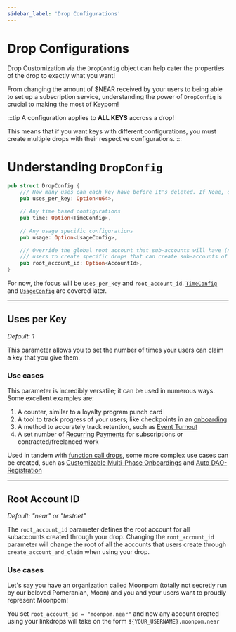 ```yaml
---
sidebar_label: 'Drop Configurations'
---
```

# Drop Configurations

Drop Customization via the `DropConfig` object can help cater the properties of the drop to exactly what you want! 

From changing the amount of $NEAR received by your users to being able to set up a subscription service, understanding the power of `DropConfig` is crucial to making the most of Keypom!

:::tip
A configuration applies to **ALL KEYS** accross a drop!  

This means that if you want keys with different configurations, you must create multiple drops with their respective configurations.
:::

# Understanding `DropConfig`
```rust
pub struct DropConfig {
    /// How many uses can each key have before it's deleted. If None, default to 1.
    pub uses_per_key: Option<u64>,

    // Any time based configurations
    pub time: Option<TimeConfig>,
    
    // Any usage specific configurations
    pub usage: Option<UsageConfig>,

    /// Override the global root account that sub-accounts will have (near or testnet). This allows
    /// users to create specific drops that can create sub-accounts of a predefined root.
    pub root_account_id: Option<AccountId>,
}
```
For now, the focus will be `uses_per_key` and `root_account_id`. [`TimeConfig`](time-customization.md) and [`UsageConfig`](usage-customization.md) are covered later.

---

## Uses per Key
*Default: 1*  

This parameter allows you to set the number of times your users can claim a key that you give them.

### Use cases
This parameter is incredibly versatile; it can be used in numerous ways. Some excellent examples are:  
1. A counter, similar to a loyalty program punch card
2. A tool to track progress of your users; like checkpoints in an [onboarding](../../../../Tutorials/Advanced/customized-onboarding/concept.md)
3. A method to accurately track retention, such as [Event Turnout](../../Github%20Readme/Types%20of%20Drops/fcdrops.md#nft-ticketing)
4. A set number of [Recurring Payments](../../Github%20Readme/Types%20of%20Drops/simpledrops.md#recurring-payments) for subscriptions or contracted/freelanced work


Used in tandem with [function call drops](fcdrops.md), some more complex use cases can be created, such as [Customizable Multi-Phase Onboardings](../../../../Tutorials/Advanced/customized-onboarding/concept.md) and [Auto DAO-Registration](../../../../Tutorials/Advanced/daos/concept.md)

---

## Root Account ID
*Default: "near" or "testnet"*  

The `root_account_id` parameter defines the root account for all subaccounts created through your drop. Changing the `root_account_id` parameter will change the root of all the accounts that users create through `create_account_and_claim` when using your drop.

### Use cases
Let's say you have an organization called Moonpom (totally not secretly run by our beloved Pomeranian, Moon) and you and your users want to proudly represent Moonpom! 

You set `root_account_id = "moonpom.near"` and now any account created using your linkdrops will take on the form `${YOUR_USERNAME}.moonpom.near`

